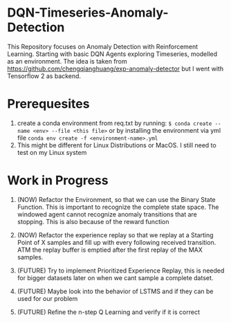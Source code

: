 # DQN-Timeseries-Anomaly-Detection

This Repository focuses on Anomaly Detection with Reinforcement Learning. Starting with basic DQN Agents exploring Timeseries, modelled as an environment.
The idea is taken from https://github.com/chengqianghuang/exp-anomaly-detector but I went with Tensorflow 2 as backend. 

# Prerequesites

1. create a conda environment from req.txt by running:
  ```$ conda create --name <env> --file <this file>``` or by installing the environment via yml file 
  ```conda env create -f <environment-name>.yml```
2. This might be different for Linux Distributions or MacOS. I still need to test on my Linux system 
# Work in Progress

1. (NOW) Refactor the Environment, so that we can use the Binary State Function. This is important to recognize the complete
state space. The windowed agent cannot recognize anomaly transitions that are stopping. This is also because of the 
reward function

2. (NOW) Refactor the experience replay so that we replay at a Starting Point of X samples and fill up with every following 
received transition. ATM the replay buffer is emptied after the first replay of the MAX samples.

2. (FUTURE) Try to implement Prioritized Experience Replay, this is needed for bigger datasets later on when we cant sample a
complete datset.

3. (FUTURE) Maybe look into the behavior of LSTMS and if they can be used for our problem

4. (FUTURE) Refine the n-step Q Learning and verify if it is correct

